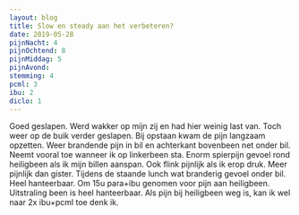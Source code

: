 ```yaml
---
layout: blog
title: Slow en steady aan het verbeteren?
date: 2019-05-28
pijnNacht: 4
pijnOchtend: 8
pijnMiddag: 5
pijnAvond: 
stemming: 4
pcml: 3
ibu: 2
diclo: 1
---
```


Goed geslapen. Werd wakker op mijn zij en had hier weinig last van. Toch weer op de buik verder geslapen. Bij opstaan kwam de pijn langzaam opzetten. Weer brandende pijn in bil en achterkant bovenbeen net onder bil. Neemt vooral toe wanneer ik op linkerbeen sta. Enorm spierpijn gevoel rond heiligbeen als ik mijn billen aanspan. Ook flink pijnlijk als ik erop druk. Meer pijnlijk dan gister.Tijdens de staande lunch wat branderig gevoel onder bil. Heel hanteerbaar. Om 15u para+ibu genomen voor pijn aan heiligbeen. Uitstraling been is heel hanteerbaar. Als pijn bij heiligbeen weg is, kan ik wel naar 2x ibu+pcml toe denk ik.

